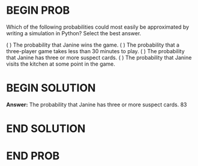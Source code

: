 # BEGIN PROB

Which of the following probabilities could most easily be approximated
by writing a simulation in Python? Select the best answer.

( ) The probability that Janine wins the game.
( ) The probability that a three-player game takes less than 30 minutes to play.
( ) The probability that Janine has three or more suspect cards.
( ) The probability that Janine visits the kitchen at some point in the game.

# BEGIN SOLUTION

**Answer:** The probability that Janine has three or more suspect cards.
<average>83</average>

# END SOLUTION

# END PROB